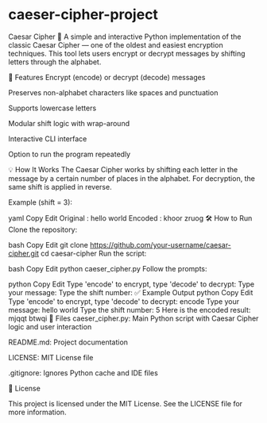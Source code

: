 # caeser-cipher-project
Caesar Cipher 🔐
A simple and interactive Python implementation of the classic Caesar Cipher — one of the oldest and easiest encryption techniques. This tool lets users encrypt or decrypt messages by shifting letters through the alphabet.

📌 Features
Encrypt (encode) or decrypt (decode) messages

Preserves non-alphabet characters like spaces and punctuation

Supports lowercase letters

Modular shift logic with wrap-around

Interactive CLI interface

Option to run the program repeatedly

💡 How It Works
The Caesar Cipher works by shifting each letter in the message by a certain number of places in the alphabet. For decryption, the same shift is applied in reverse.

Example (shift = 3):

yaml
Copy
Edit
Original : hello world
Encoded  : khoor zruog
🛠️ How to Run
Clone the repository:

bash
Copy
Edit
git clone https://github.com/your-username/caesar-cipher.git
cd caesar-cipher
Run the script:

bash
Copy
Edit
python caeser_cipher.py
Follow the prompts:

python
Copy
Edit
Type 'encode' to encrypt, type 'decode' to decrypt:
Type your message:
Type the shift number:
✅ Example Output
python
Copy
Edit
Type 'encode' to encrypt, type 'decode' to decrypt:
encode
Type your message:
hello world
Type the shift number:
5
Here is the encoded result: mjqqt btwqi
📁 Files
caeser_cipher.py: Main Python script with Caesar Cipher logic and user interaction

README.md: Project documentation

LICENSE: MIT License file

.gitignore: Ignores Python cache and IDE files

📜 License

This project is licensed under the MIT License. See the LICENSE file for more information.
